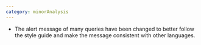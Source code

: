 ```yaml
---
category: minorAnalysis
---
```

* The alert message of many queries have been changed to better follow the style guide and make the message consistent with other languages.
